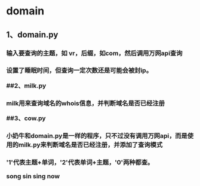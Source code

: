 # domain
## 1、domain.py
<h3>输入要查询的主题，如 vr，后缀，如com，然后调用万网api查询<br>
<h3>设置了睡眠时间，但查询一定次数还是可能会被封ip。<br>

##2、milk.py
<h3> milk用来查询域名的whois信息，并判断域名是否已经注册<br>

##3、cow.py
<h3>小奶牛和domain.py是一样的程序，只不过没有调用万网api，而是使用的milk.py来判断域名是否已经注册，并添加了查询模式<br>
<h3>'1'代表主题+单词，'2'代表单词+主题，'0'两种都查。


song
sin
sing
now
